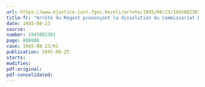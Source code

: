 ```yaml
---
url: https://www.ejustice.just.fgov.be/eli/arrete/1945/08/23/1945082301/justel
title-fr: "Arrêté du Régent prononçant la dissolution du Commissariat belge au Rapatriement et ordonnant sa liquidation par un collège de trois liquidateurs"
date: 1945-08-23
source:
number: 1945082301
page: 888888
case: 1945-08-23/01
publication: 1945-08-25
starts:
modifies:
pdf-original:
pdf-consolidated:
---
```


